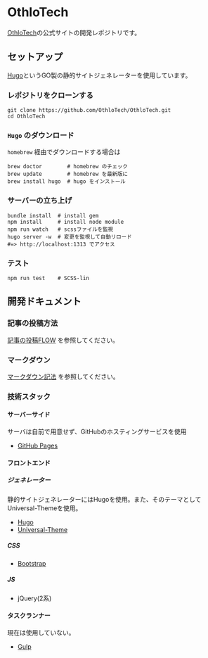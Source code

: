 # OthloTech

[OthloTech](www.othlo.tech)の公式サイトの開発レポジトリです。

## セットアップ
[Hugo](https://gohugo.io/)というGO製の静的サイトジェネレーターを使用しています。

### レポジトリをクローンする

```
git clone https://github.com/OthloTech/OthloTech.git
cd OthloTech
```

### `Hugo` のダウンロード

`homebrew` 経由でダウンロードする場合は

```
brew doctor        # homebrew のチェック
brew update        # homebrew を最新版に
brew install hugo  # hugo をインストール
```

### サーバーの立ち上げ

```
bundle install  # install gem
npm install     # install node module
npm run watch   # scssファイルを監視
hugo server -w  # 変更を監視して自動リロード
#=> http://localhost:1313 でアクセス
```

### テスト

```
npm run test    # SCSS-lin
```

## 開発ドキュメント

### 記事の投稿方法
[記事の投稿FLOW](https://github.com/OthloTech/OthloTech/blob/master/post.md) を参照してください。

### マークダウン
[マークダウン記法](https://github.com/OthloTech/OthloTech/blob/master/markdown.md) を参照してください。

### 技術スタック

#### サーバーサイド

サーバは自前で用意せず、GitHubのホスティングサービスを使用
- [GitHub Pages](https://pages.github.com/)

#### フロントエンド

##### ジェネレーター
静的サイトジェネレーターにはHugoを使用。また、そのテーマとしてUniversal-Themeを使用。

- [Hugo](https://gohugo.io/)
- [Universal-Theme](https://github.com/devcows/hugo-universal-theme)

##### CSS
- [Bootstrap](http://getbootstrap.com/)

##### JS
- jQuery(2系)

#### タスクランナー
現在は使用していない。
- [Gulp](http://gulpjs.com/)
